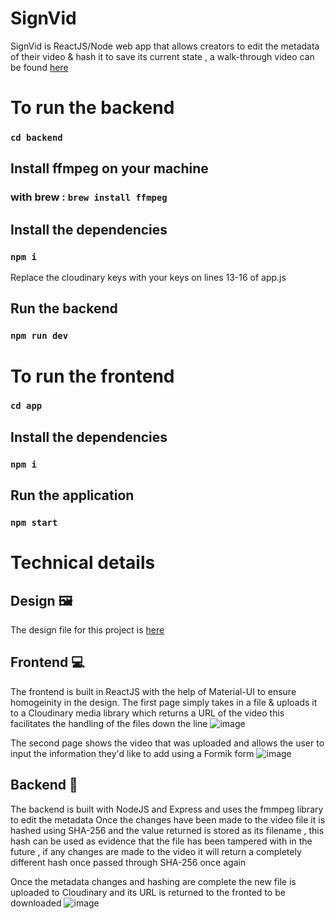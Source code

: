 # SignVid

SignVid is ReactJS/Node web app that allows creators to edit the metadata of their video & hash it to save its current state , a walk-through video can be found [here](https://www.loom.com/share/1a191edd5f094f1da6d077bdfd9da5e0)

# To run the backend
### `cd backend`
## Install ffmpeg on your machine 
### with brew : `brew install ffmpeg`
## Install the dependencies
### `npm i`
 Replace the cloudinary keys with your keys on lines 13-16 of app.js
## Run the backend
### `npm run dev`

# To run the frontend
### `cd app`
## Install the dependencies
### `npm i`
## Run the application
### `npm start`

# Technical details 

## Design 🖼
The design file for this project is [here](https://www.figma.com/file/rYww3hPWBX6OH2lBFFgHET/Sign-your-video?node-id=0%3A1)

## Frontend 💻
The frontend is built in ReactJS with the help of Material-UI to ensure homogeinity in the design.
The first page simply takes in a file & uploads it to a Cloudinary media library which returns a URL of the video this facilitates the handling of the files down the line
![image](https://user-images.githubusercontent.com/35381715/151640753-bcc5b6f2-41d0-46af-b9b3-6df3711573be.png)

The second page shows the video that was uploaded and allows the user to input the information they'd like to add using a Formik form
![image](https://user-images.githubusercontent.com/35381715/151641443-ce7e3b1f-c2c5-4420-8ab8-5b0a40a78622.png)


## Backend 🧠
The backend is built with NodeJS and Express and uses the fmmpeg library to edit the metadata 
Once the changes have been made to the video file it is hashed using SHA-256 and the value returned is stored as its filename , this hash can be used as evidence that the file has been tampered with in the future , if any changes are made to the video it will return a completely different hash once passed through SHA-256 once again

Once the metadata changes and hashing are complete the new file is uploaded to Cloudinary and its URL is returned to the fronted to be downloaded 
![image](https://user-images.githubusercontent.com/35381715/151641512-8a2bedfa-ee42-4d2a-be6b-fe9059df5dbb.png)


